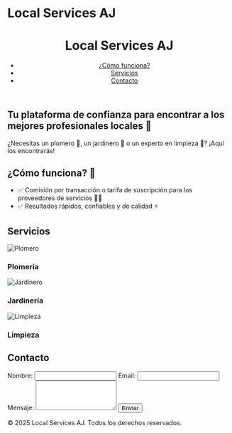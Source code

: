 # Local Services AJ
<!DOCTYPE html>
<html lang="es">
<head>
    <meta charset="UTF-8">
    <meta name="viewport" content="width=device-width, initial-scale=1.0">
    <title>Local Services AJ</title>
    <link rel="stylesheet" href="styles.css">
</head>
<body>
    <header>
        <div class="logo">
            <h1>Local Services AJ</h1>
        </div>
        <nav>
            <ul>
                <li><a href="#como-funciona">¿Cómo funciona?</a></li>
                <li><a href="#servicios">Servicios</a></li>
                <li><a href="#contacto">Contacto</a></li>
            </ul>
        </nav>
    </header>
    <section id="hero" class="hero">
        <div class="hero-text">
            <h2>Tu plataforma de confianza para encontrar a los mejores profesionales locales 💼</h2>
            <p>¿Necesitas un plomero 🧰, un jardinero 🌿 o un experto en limpieza 🧹? ¡Aquí los encontrarás!</p>
        </div>
    </section>
    <section id="como-funciona">
        <h2>¿Cómo funciona? 🤔</h2>
        <ul>
            <li>✅ Comisión por transacción o tarifa de suscripción para los proveedores de servicios 🧑‍🔧</li>
            <li>✅ Resultados rápidos, confiables y de calidad ⚡</li>
        </ul>
    </section>
    <section id="servicios">
        <h2>Servicios</h2>
        <div class="servicios">
            <div class="servicio">
                <img src="plomeria.jpg" alt="Plomero">
                <h3>Plomería</h3>
            </div>
            <div class="servicio">
                <img src="jardineria.jpg" alt="Jardinero">
                <h3>Jardinería</h3>
            </div>
            <div class="servicio">
                <img src="limpieza.jpg" alt="Limpieza">
                <h3>Limpieza</h3>
            </div>
        </div>
    </section>
    <section id="contacto">
        <h2>Contacto</h2>
        <form>
            <label for="nombre">Nombre:</label>
            <input type="text" id="nombre" name="nombre" required>
            <label for="email">Email:</label>
            <input type="email" id="email" name="email" required>
            <label for="mensaje">Mensaje:</label>
            <textarea id="mensaje" name="mensaje" rows="4" required></textarea>
            <button type="submit">Enviar</button>
        </form>
    </section>
    <footer>
        <p>&copy; 2025 Local Services AJ. Todos los derechos reservados.</p>
    </footer>
</body>
</html>

